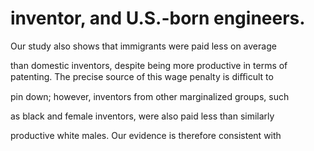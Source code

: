 # inventor, and U.S.-born engineers.

Our study also shows that immigrants were paid less on average

than domestic inventors, despite being more productive in terms of patenting. The precise source of this wage penalty is diﬃcult to

pin down; however, inventors from other marginalized groups, such

as black and female inventors, were also paid less than similarly

productive white males. Our evidence is therefore consistent with